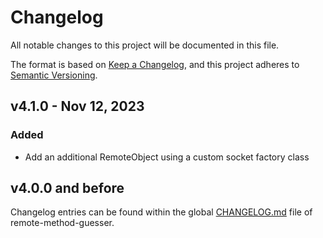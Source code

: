 # Changelog

All notable changes to this project will be documented in this file.

The format is based on [Keep a Changelog](https://keepachangelog.com/en/1.0.0/),
and this project adheres to [Semantic Versioning](https://semver.org/spec/v2.0.0.html).


## v4.1.0 - Nov 12, 2023

### Added

* Add an additional RemoteObject using a custom socket factory class


## v4.0.0 and before

Changelog entries can be found within the global [CHANGELOG.md](/CHANGELOG.md) file
of remote-method-guesser.

